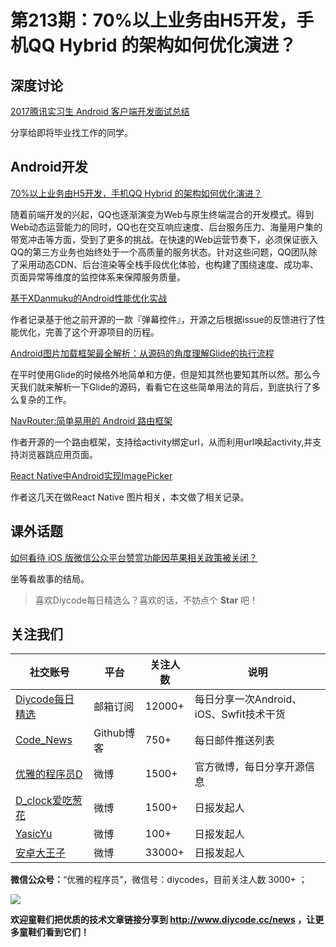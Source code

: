 # 第213期：70%以上业务由H5开发，手机QQ Hybrid 的架构如何优化演进？

## 深度讨论

[2017腾讯实习生 Android 客户端开发面试总结
](http://wensibo.top/2017/04/13/2017Tencent_review/)

分享给即将毕业找工作的同学。

## Android开发

[70%以上业务由H5开发，手机QQ Hybrid 的架构如何优化演进？](https://www.diycode.cc/news/2343)

随着前端开发的兴起，QQ也逐渐演变为Web与原生终端混合的开发模式。得到Web动态运营能力的同时，QQ也在交互响应速度、后台服务压力、海量用户集的带宽冲击等方面，受到了更多的挑战。在快速的Web运营节奏下，必须保证嵌入QQ的第三方业务也始终处于一个高质量的服务状态。针对这些问题，QQ团队除了采用动态CDN、后台渲染等全栈手段优化体验，也构建了围绕速度、成功率、页面异常等维度的监控体系来保障服务质量。

[基于XDanmuku的Android性能优化实战](https://www.diycode.cc/news/2350)

作者记录基于他之前开源的一款『弹幕控件』，开源之后根据issue的反馈进行了性能优化，完善了这个开源项目的历程。

[Android图片加载框架最全解析：从源码的角度理解Glide的执行流程](https://www.diycode.cc/news/2349)

在平时使用Glide的时候格外地简单和方便，但是知其然也要知其所以然。那么今天我们就来解析一下Glide的源码，看看它在这些简单用法的背后，到底执行了多么复杂的工作。

[NavRouter:简单易用的 Android 路由框架](https://www.diycode.cc/topics/758)

作者开源的一个路由框架，支持给activity绑定url，从而利用url唤起activity,并支持浏览器跳应用页面。

[React Native中Android实现ImagePicker](https://www.diycode.cc/news/2351)

作者这几天在做React Native 图片相关，本文做了相关记录。

## 课外话题

[如何看待 iOS 版微信公众平台赞赏功能因苹果相关政策被关闭？](https://www.zhihu.com/question/58721652)

坐等看故事的结局。

> 喜欢Diycode每日精选么？喜欢的话，不妨点个 **Star** 吧！

## 关注我们

| 社交账号  |  平台  | 关注人数 | 说明 |
| -------- | -------- | -------- | -------- |
| [Diycode每日精选](http://list.qq.com/cgi-bin/qf_invite?id=d469993d2c888e971c0fbb2309c4d84256968386b126b967)|   邮箱订阅  | 12000+ | 每日分享一次Android、iOS、Swfit技术干货  |
| [Code_News](https://github.com/DiyCodes/code_news) |    Github博客  |750+ | 每日邮件推送列表  |
| [优雅的程序员D](http://weibo.com/u/5891258264) |   微博  | 1500+ | 官方微博，每日分享开源信息  |
| [D_clock爱吃葱花](http://weibo.com/u/2480694892)  |   微博  | 1500+ | 日报发起人  |
|[YasicYu](http://weibo.com/3917305697)  |   微博  | 100+ | 日报发起人  |
|[安卓大王子](http://weibo.com/apkbus/)   |   微博  | 33000+ | 日报发起人  |

**微信公众号：**“优雅的程序员”，微信号：diycodes，目前关注人数 3000+ ；

![](http://upload-images.jianshu.io/upload_images/1846413-b42abfa70f909099.jpg?imageMogr2/auto-orient/strip%7CimageView2/2/w/1240)

**欢迎童鞋们把优质的技术文章链接分享到 http://www.diycode.cc/news ，让更多童鞋们看到它们！**
